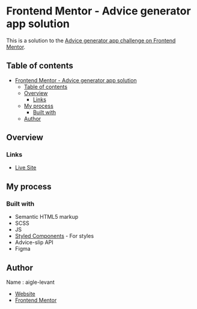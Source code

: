 # Frontend Mentor - Advice generator app solution

This is a solution to the [Advice generator app challenge on Frontend Mentor](https://www.frontendmentor.io/challenges/advice-generator-app-QdUG-13db).

## Table of contents

- [Frontend Mentor - Advice generator app solution](#frontend-mentor---advice-generator-app-solution)
  - [Table of contents](#table-of-contents)
  - [Overview](#overview)
    - [Links](#links)
  - [My process](#my-process)
    - [Built with](#built-with)
  - [Author](#author)

## Overview

### Links

- [Live Site](https://aigle-levant.github.io/advice-slip/)

## My process

### Built with

- Semantic HTML5 markup
- SCSS
- JS
- [Styled Components](https://styled-components.com/) - For styles
- Advice-slip API
- Figma

## Author

Name : aigle-levant

- [Website](https://aigle-levant.github.io/portfolio/)
- [Frontend Mentor](https://www.frontendmentor.io/profile/aigle-levant)